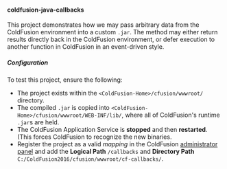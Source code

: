 #### coldfusion-java-callbacks

This project demonstrates how we may pass arbitrary data from the ColdFusion environment into a custom `.jar`. The method may either return results directly back in the ColdFusion environment, or defer execution to another function in ColdFusion in an event-driven style.

##### Configuration
To test this project, ensure the following:
  - The project exists within the `<ColdFusion-Home>/cfusion/wwwroot/` directory.
  - The compiled `.jar` is copied into `<ColdFusion-Home>/cfusion/wwwroot/WEB-INF/lib/`, where all of ColdFusion's runtime `.jar`s are held.
  - The ColdFusion Application Service is **stopped** and then **restarted**. (This forces ColdFusion to recognize the new binaries.
  - Register the project as a valid _mapping_ in the ColdFusion [administrator panel](http://localhost:8500/CFIDE/administrator/) and add the **Logical Path** 	`/callbacks` 	and **Directory Path** `C:/ColdFusion2016/cfusion/wwwroot/cf-callbacks/`.
 
